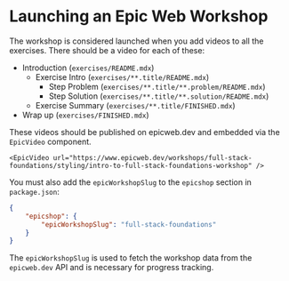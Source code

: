 # Launching an Epic Web Workshop

The workshop is considered launched when you add videos to all the exercises.
There should be a video for each of these:

- Introduction (`exercises/README.mdx`)
  - Exercise Intro (`exercises/**.title/README.mdx`)
    - Step Problem (`exercises/**.title/**.problem/README.mdx`)
    - Step Solution (`exercises/**.title/**.solution/README.mdx`)
  - Exercise Summary (`exercises/**.title/FINISHED.mdx`)
- Wrap up (`exercises/FINISHED.mdx`)

These videos should be published on epicweb.dev and embedded via the `EpicVideo`
component.

```mdx
<EpicVideo url="https://www.epicweb.dev/workshops/full-stack-foundations/styling/intro-to-full-stack-foundations-workshop" />
```

You must also add the `epicWorkshopSlug` to the `epicshop` section in
`package.json`:

```json
{
	"epicshop": {
		"epicWorkshopSlug": "full-stack-foundations"
	}
}
```

The `epicWorkshopSlug` is used to fetch the workshop data from the `epicweb.dev`
API and is necessary for progress tracking.
